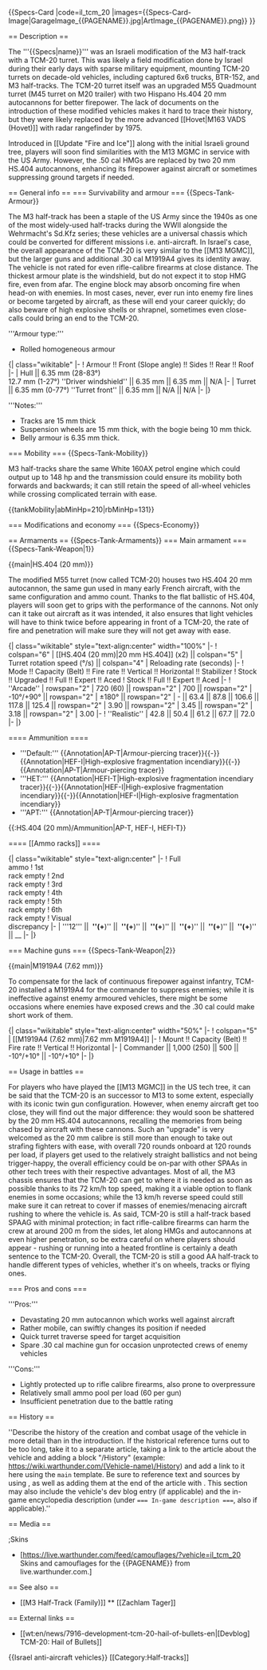 {{Specs-Card
|code=il_tcm_20
|images={{Specs-Card-Image|GarageImage_{{PAGENAME}}.jpg|ArtImage_{{PAGENAME}}.png}}
}}

== Description ==
<!-- ''In the description, the first part should be about the history of the creation and combat usage of the vehicle, as well as its key features. In the second part, tell the reader about the ground vehicle in the game. Insert a screenshot of the vehicle, so that if the novice player does not remember the vehicle by name, he will immediately understand what kind of vehicle the article is talking about.'' -->
The '''{{Specs|name}}''' was an Israeli modification of the M3 half-track with a TCM-20 turret. This was likely a field modification done by Israel during their early days with sparse military equipment, mounting TCM-20 turrets on decade-old vehicles, including captured 6x6 trucks, BTR-152, and M3 half-tracks. The TCM-20 turret itself was an upgraded M55 Quadmount turret (M45 turret on M20 trailer) with two Hispano Hs.404 20 mm autocannons for better firepower. The lack of documents on the introduction of these modified vehicles makes it hard to trace their history, but they were likely replaced by the more advanced [[Hovet|M163 VADS (Hovet)]] with radar rangefinder by 1975.

Introduced in [[Update "Fire and Ice"]] along with the initial Israeli ground tree, players will soon find similarities with the M13 MGMC in service with the US Army. However, the .50 cal HMGs are replaced by two 20 mm HS.404 autocannons, enhancing its firepower against aircraft or sometimes suppressing ground targets if needed.

== General info ==
=== Survivability and armour ===
{{Specs-Tank-Armour}}
<!-- ''Describe armour protection. Note the most well protected and key weak areas. Appreciate the layout of modules as well as the number and location of crew members. Is the level of armour protection sufficient, is the placement of modules helpful for survival in combat? If necessary use a visual template to indicate the most secure and weak zones of the armour.'' -->
The M3 half-track has been a staple of the US Army since the 1940s as one of the most widely-used half-tracks during the WWII alongside the Wehrmacht's Sd.Kfz series; these vehicles are a universal chassis which could be converted for different missions i.e. anti-aircraft. In Israel's case, the overall appearance of the TCM-20 is very similar to the [[M13 MGMC]], but the larger guns and additional .30 cal M1919A4 gives its identity away. The vehicle is not rated for even rifle-calibre firearms at close distance. The thickest armour plate is the windshield, but do not expect it to stop HMG fire, even from afar. The engine block may absorb oncoming fire when head-on with enemies. In most cases, never, ever run into enemy fire lines or become targeted by aircraft, as these will end your career quickly; do also beware of high explosive shells or shrapnel, sometimes even close-calls could bring an end to the TCM-20.

'''Armour type:''' <!-- The types of armour present on the vehicle and their general locations -->
<!-- Example: * Rolled homogeneous armour (Front, Side, Rear, Hull roof)
* Cast homogeneous armour (Turret, Transmission area) -->

* Rolled homogeneous armour

{| class="wikitable"
|-
! Armour !! Front (Slope angle) !! Sides !! Rear !! Roof
|-
| Hull || 6.35 mm (28-83°)<br> 12.7 mm (1-27°) ''Driver windshield'' || 6.35 mm || 6.35 mm || N/A
|-
| Turret || 6.35 mm (0-77°) ''Turret front'' || 6.35 mm || N/A || N/A
|-
|}

'''Notes:''' <!-- Any additional notes which the user needs to be aware of -->
<!-- Example: * Suspension wheels are 20 mm thick, tracks are 30 mm thick, and torsion bars are 60 mm thick. -->

* Tracks are 15 mm thick
* Suspension wheels are 15 mm thick, with the bogie being 10 mm thick.
* Belly armour is 6.35 mm thick.

=== Mobility ===
{{Specs-Tank-Mobility}}
<!-- ''Write about the mobility of the ground vehicle. Estimate the specific power and manoeuvrability, as well as the maximum speed forwards and backwards.'' -->
M3 half-tracks share the same White 160AX petrol engine which could output up to 148 hp and the transmission could ensure its mobility both forwards and backwards; it can still retain the speed of all-wheel vehicles while crossing complicated terrain with ease.

{{tankMobility|abMinHp=210|rbMinHp=131}}

=== Modifications and economy ===
{{Specs-Economy}}

== Armaments ==
{{Specs-Tank-Armaments}}
=== Main armament ===
{{Specs-Tank-Weapon|1}}
<!-- ''Give the reader information about the characteristics of the main gun. Assess its effectiveness in a battle based on the reloading speed, ballistics and the power of shells. Do not forget about the flexibility of the fire, that is how quickly the cannon can be aimed at the target, open fire on it and aim at another enemy. Add a link to the main article on the gun: <code><nowiki>{{main|Name of the weapon}}</nowiki></code>. Describe in general terms the ammunition available for the main gun. Give advice on how to use them and how to fill the ammunition storage.'' -->
{{main|HS.404 (20 mm)}}

The modified M55 turret (now called TCM-20) houses two HS.404 20 mm autocannon, the same gun used in many early French aircraft, with the same configuration and ammo count. Thanks to the flat ballistic of HS.404, players will soon get to grips with the performance of the cannons. Not only can it take out aircraft as it was intended, it also ensures that light vehicles will have to think twice before appearing in front of a TCM-20, the rate of fire and penetration will make sure they will not get away with ease.

{| class="wikitable" style="text-align:center" width="100%"
|-
! colspan="6" | [[HS.404 (20 mm)|20 mm HS.404]] (x2) || colspan="5" | Turret rotation speed (°/s) || colspan="4" | Reloading rate (seconds)
|-
! Mode !! Capacity (Belt) !! Fire rate !! Vertical !! Horizontal !! Stabilizer
! Stock !! Upgraded !! Full !! Expert !! Aced
! Stock !! Full !! Expert !! Aced
|-
! ''Arcade''
| rowspan="2" | 720 (60) || rowspan="2" | 700 || rowspan="2" | -10°/+90° || rowspan="2" | ±180° || rowspan="2" | - || 63.4 || 87.8 || 106.6 || 117.8 || 125.4 || rowspan="2" | 3.90 || rowspan="2" | 3.45 || rowspan="2" | 3.18 || rowspan="2" | 3.00
|-
! ''Realistic''
| 42.8 || 50.4 || 61.2 || 67.7 || 72.0
|-
|}

==== Ammunition ====

* '''Default:''' {{Annotation|AP-T|Armour-piercing tracer}}{{-}}{{Annotation|HEF-I|High-explosive fragmentation incendiary}}{{-}}{{Annotation|AP-T|Armour-piercing tracer}}
* '''HET:''' {{Annotation|HEFI-T|High-explosive fragmentation incendiary tracer}}{{-}}{{Annotation|HEF-I|High-explosive fragmentation incendiary}}{{-}}{{Annotation|HEF-I|High-explosive fragmentation incendiary}}
* '''APT:''' {{Annotation|AP-T|Armour-piercing tracer}}

{{:HS.404 (20 mm)/Ammunition|AP-T, HEF-I, HEFI-T}}

==== [[Ammo racks]] ====
<!-- [[File:Ammoracks_{{PAGENAME}}.png|right|thumb|x250px|[[Ammo racks]] of the {{PAGENAME}}]] -->
<!-- '''Last updated:''' -->
{| class="wikitable" style="text-align:center"
|-
! Full<br>ammo
! 1st<br>rack empty
! 2nd<br>rack empty
! 3rd<br>rack empty
! 4th<br>rack empty
! 5th<br>rack empty
! 6th<br>rack empty
! Visual<br>discrepancy
|-
| '''12''' || __&nbsp;''(+__)'' || __&nbsp;''(+__)'' || __&nbsp;''(+__)'' || __&nbsp;''(+__)'' || __&nbsp;''(+__)'' || __&nbsp;''(+__)'' || __
|-
|}

=== Machine guns ===
{{Specs-Tank-Weapon|2}}
<!-- ''Offensive and anti-aircraft machine guns not only allow you to fight some aircraft but also are effective against lightly armoured vehicles. Evaluate machine guns and give recommendations on its use.'' -->
{{main|M1919A4 (7.62 mm)}}

To compensate for the lack of continuous firepower against infantry, TCM-20 installed a M1919A4 for the commander to suppress enemies; while it is ineffective against enemy armoured vehicles, there might be some occasions where enemies have exposed crews and the .30 cal could make short work of them.

{| class="wikitable" style="text-align:center" width="50%"
|-
! colspan="5" | [[M1919A4 (7.62 mm)|7.62 mm M1919A4]]
|-
! Mount !! Capacity (Belt) !! Fire rate !! Vertical !! Horizontal
|-
| Commander || 1,000 (250) || 500 || -10°/+10° || -10°/+10°
|-
|}

== Usage in battles ==
<!-- ''Describe the tactics of playing in the vehicle, the features of using vehicles in the team and advice on tactics. Refrain from creating a "guide" - do not impose a single point of view but instead give the reader food for thought. Describe the most dangerous enemies and give recommendations on fighting them. If necessary, note the specifics of the game in different modes (AB, RB, SB).'' -->
For players who have played the [[M13 MGMC]] in the US tech tree, it can be said that the TCM-20 is an successor to M13 to some extent, especially with its iconic twin gun configuration. However, when enemy aircraft get too close, they will find out the major difference: they would soon be shattered by the 20 mm HS.404 autocannons, recalling the memories from being chased by aircraft with these cannons. Such an "upgrade" is very welcomed as the 20 mm calibre is still more than enough to take out strafing fighters with ease, with overall 720 rounds onboard at 120 rounds per load, if players get used to the relatively straight ballistics and not being trigger-happy, the overall efficiency could be on-par with other SPAAs in other tech trees with their respective advantages. Most of all, the M3 chassis ensures that the TCM-20 can get to where it is needed as soon as possible thanks to its 72 km/h top speed, making it a viable option to flank enemies in some occasions; while the 13 km/h reverse speed could still make sure it can retreat to cover if masses of enemies/menacing aircraft rushing to where the vehicle is. As said, TCM-20 is still a half-track based SPAAG with minimal protection; in fact rifle-calibre firearms can harm the crew at around 200 m from the sides, let along HMGs and autocannons at even higher penetration, so be extra careful on where players should appear - rushing or running into a heated frontline is certainly a death sentence to the TCM-20. Overall, the TCM-20 is still a good AA half-track to handle different types of vehicles, whether it's on wheels, tracks or flying ones.

=== Pros and cons ===
<!-- ''Summarise and briefly evaluate the vehicle in terms of its characteristics and combat effectiveness. Mark its pros and cons in a bulleted list. Try not to use more than 6 points for each of the characteristics. Avoid using categorical definitions such as "bad", "good" and the like - use substitutions with softer forms such as "inadequate" and "effective".'' -->
'''Pros:'''

* Devastating 20 mm autocannon which works well against aircraft
* Rather mobile, can swiftly changes its position if needed
* Quick turret traverse speed for target acquisition
* Spare .30 cal machine gun for occasion unprotected crews of enemy vehicles

'''Cons:'''

* Lightly protected up to rifle calibre firearms, also prone to overpressure
* Relatively small ammo pool per load (60 per gun)
* Insufficient penetration due to the battle rating

== History ==
<!-- ''Describe the history of the creation and combat usage of the vehicle in more detail than in the introduction. If the historical reference turns out to be too long, take it to a separate article, taking a link to the article about the vehicle and adding a block "/History" (example: <nowiki>https://wiki.warthunder.com/(Vehicle-name)/History</nowiki>) and add a link to it here using the <code>main</code> template. Be sure to reference text and sources by using <code><nowiki><ref></ref></nowiki></code>, as well as adding them at the end of the article with <code><nowiki><references /></nowiki></code>. This section may also include the vehicle's dev blog entry (if applicable) and the in-game encyclopedia description (under <code><nowiki>=== In-game description ===</nowiki></code>, also if applicable).'' -->
''Describe the history of the creation and combat usage of the vehicle in more detail than in the introduction. If the historical reference turns out to be too long, take it to a separate article, taking a link to the article about the vehicle and adding a block "/History" (example: <nowiki>https://wiki.warthunder.com/(Vehicle-name)/History</nowiki>) and add a link to it here using the <code>main</code> template. Be sure to reference text and sources by using <code><nowiki><ref></ref></nowiki></code>, as well as adding them at the end of the article with <code><nowiki><references /></nowiki></code>. This section may also include the vehicle's dev blog entry (if applicable) and the in-game encyclopedia description (under <code><nowiki>=== In-game description ===</nowiki></code>, also if applicable).''

== Media ==
<!-- ''Excellent additions to the article would be video guides, screenshots from the game, and photos.'' -->

;Skins

* [https://live.warthunder.com/feed/camouflages/?vehicle=il_tcm_20 Skins and camouflages for the {{PAGENAME}} from live.warthunder.com.]

== See also ==
<!-- ''Links to the articles on the War Thunder Wiki that you think will be useful for the reader, for example:''
* ''reference to the series of the vehicles;''
* ''links to approximate analogues of other nations and research trees.'' -->

* [[M3 Half-Track (Family)]]
** [[Zachlam Tager]]

== External links ==
<!-- ''Paste links to sources and external resources, such as:''
* ''topic on the official game forum;''
* ''other literature.'' -->

* [[wt:en/news/7916-development-tcm-20-hail-of-bullets-en|[Devblog] TCM-20: Hail of Bullets]]

{{Israel anti-aircraft vehicles}}
[[Category:Half-tracks]]